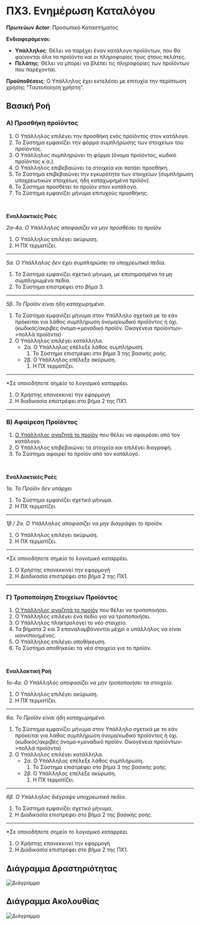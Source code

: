 # ΠΧ3. Ενημέρωση Καταλόγου

**Πρωτεύων Actor**: Προσωπικό Καταστήματος  

**Ενδιαφερόμενοι:**
- **Υπάλληλος**: Θέλει να παρέχει έναν κατάλογο προϊόντων, που θα φαίνονται όλα τα προϊόντα και οι πληροφορίες τους στους πελάτες.  
- **Πελάτης**: Θέλει να μπορεί να βλέπει τις πληροφορίες των προϊόντων που παρέχονται.

**Προϋποθέσεις**: Ο Υπάλληλος έχει εκτελέσει με επιτυχία την περίπτωση χρήσης "Ταυτοποίηση χρήστη".


## Βασική Ροή

### Α) Προσθήκη προϊόντος

1. Ο Υπάλληλος επιλέγει την προσθήκη ενός προϊόντος στον κατάλογο.
2. Το Σύστημα εμφανίζει την φόρμα συμπλήρωσης των στοιχείων του προϊόντος. 
3. Ο Υπάλληλος συμπληρώνει τη φόρμα (όνομα προϊόντος, κωδικό προϊόντος κ.α.).
4. Ο Υπάλληλος επιβεβαιώνει τα στοιχεία και πατάει προσθήκη.
5. Το Σύστημα επιβεβαιώνει την εγκυρότητα των στοιχείων (συμπλήρωση υποχρεωτικών στοιχείων, ήδη καταχωρημένο προϊόν).
6. Το Σύστημα προσθέτει το προϊόν στον κατάλογο.
7. Το Σύστημα εμφανίζει μήνυμα επιτυχούς προσθήκης.

</br>

**Εναλλακτικές Ροές**

*2α-4α. Ο Υπάλληλος αποφασίζει να μην προσθέσει το προϊόν.*
1. Ο Υπάλληλος επιλέγει ακύρωση.
2. Η ΠΧ τερματίζει.
---

*5α. Ο Υπάλληλος δεν έχει συμπληρώσει τα υποχρεωτικά πεδία.*
1. Το Σύστημα εμφανίζει σχετικό μήνυμα, με επισημασμένα τα μη συμπληρωμένα πεδία.
2. Το Σύστημα επιστρέφει στο βήμα 3.
---

*5β. Το Προϊόν είναι ήδη καταχωρημένο.*
1. Το Σύστημα εμφανίζει μήνυμα στον Υπάλληλο σχετικά με το εάν πρόκειται για λάθος συμπλήρωση όνομα/κωδικό προϊόντος ή όχι.
   (κωδικός/ακριβές όνομα->μοναδικό προϊόν. Οικογένεια προϊόντων->πολλά προϊόντα)
2. Ο Υπάλληλος επιλέγει κατάλληλα.
    * 2α. Ο Υπάλληλος επέλεξε λάθος συμπλήρωση.
        1. Το Σύστημα επιστρέφει στο βήμα 3 της βασικής ροής.
    * 2β. Ο Υπάλληλος επέλεξε ακύρωση.
        1. Η ΠΧ τερματίζει.
---

*Σε οποιοδήποτε σημείο το λογισμικό καταρρέει.
1. Ο Χρήστης επανεκκινεί την εφαρμογή 
2. Η διαδικασία επιστρέφει στο βήμα 2 της ΠΧ1.
---

### Β) Αφαίρεση Προϊόντος

1. [Ο Υπάλληλος αναζητά το προϊόν](uc2-product-search.md) που θέλει να αφαιρέσει από τον κατάλογο. 
2. Ο Υπάλληλος επιβεβαιώνει τα στοιχεία και επιλέγει διαγραφή.
3. Το Σύστημα αφαιρεί το προϊόν από τον κατάλογο.

</br>

**Εναλλακτικές Ροές**

*1α. Το Προϊόν δεν υπάρχει*
1. Το Σύστημα εμφανίζει σχετικό μήνυμα.
2. Η  ΠΧ τερματίζει.
---

*1β / 2α. Ο Υπάλληλος αποφασίζει να μην διαγράψει το προϊόν.*
1. Ο Υπάλληλος επιλέγει ακύρωση.
2. Η ΠΧ τερματίζει.
---

*Σε οποιοδήποτε σημείο το λογισμικό καταρρέει.
1. Ο Χρήστης επανεκκινεί την εφαρμογή 
2. Η Διαδικασία επιστρέφει στο βήμα 2 της ΠΧ1.
---

### Γ) Τροποποίηση Στοιχείων Προϊόντος

1. [Ο Υπάλληλος αναζητά το προϊόν](uc2-product-search.md) που θέλει να τροποποιήσει.
2. Ο Υπάλληλος επιλέγει ένα πεδίο για να τροποποιήσει.
3. Ο Υπάλληλος πληκτρολογεί το νέο στοιχείο.
4. Τα βήματα 2 και 3 επαναλαμβάνονται μέχρι ο υπάλληλος να είναι ικανοποιημένος.
5. Ο Υπάλληλος επιλέγει αποθήκευση.
6. Το Σύστημα αποθηκεύει τα νέα στοιχεία για το προϊόν.

</br>

**Εναλλακτική Ροή**

*1α-4α. Ο Υπάλληλος αποφασίζει να μην τροποποιήσει τα στοιχεία.*
1. Ο Υπάλληλος επιλέγει ακύρωση.
2. Η ΠΧ τερματίζει.
---

*6α. Το Προϊόν είναι ήδη καταχωρημένο.*
1. Το Σύστημα εμφανίζει μήνυμα στον Υπάλληλο σχετικά με το εάν πρόκειται για λάθος συμπλήρωση όνομα/κωδικό προϊόντος ή όχι.
   (κωδικός/ακριβές όνομα->μοναδικό προϊόν. Οικογένεια προϊόντων->πολλά προϊόντα)
2. Ο Υπάλληλος επιλέγει κατάλληλα.
    * 2α. Ο Υπάλληλος επέλεξε λάθος συμπλήρωση.
        1. Το Σύστημα επιστρέφει στο βήμα 3 της βασικής ροής.
    * 2β. Ο Υπάλληλος επέλεξε ακύρωση.
        1. Η ΠΧ τερματίζει.
---
*6β. Ο Υπάλληλος διέγραψε υποχρεωτικά πεδία.*
1. Το Σύστημα εμφανίζει σχετικό μήνυμα.
2. Η Διαδικασία επιστρέφει στο βήμα 2 της βασικής ροής.
---

*Σε οποιοδήποτε σημείο το λογισμικό καταρρέει.
1. Ο Χρήστης επανεκκινεί την εφαρμογή 
2. Η Διαδικασία επιστρέφει στο βήμα 2 της ΠΧ1.

## Διάγραμμα Δραστηριότητας
![Διάγραμμα](uml/requirements/activity-product-addition.png)

## Διάγραμμα Ακολουθίας
![Διάγραμμα](uml/requirements/update-product.png)